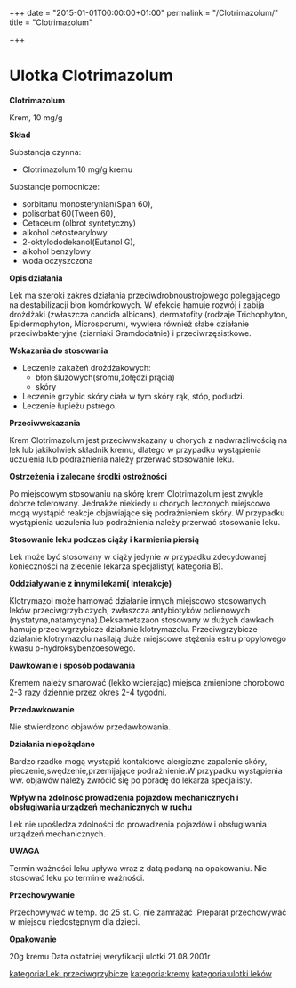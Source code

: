 +++
date = "2015-01-01T00:00:00+01:00"
permalink = "/Clotrimazolum/"
title = "Clotrimazolum"

+++

Ulotka Clotrimazolum
====================

**Clotrimazolum**

Krem, 10 mg/g

**Skład**

Substancja czynna:

-   Clotrimazolum 10 mg/g kremu

Substancje pomocnicze:

-   sorbitanu monosterynian(Span 60),
-   polisorbat 60(Tween 60),
-   Cetaceum (olbrot syntetyczny)
-   alkohol cetostearylowy
-   2-oktylododekanol(Eutanol G),
-   alkohol benzylowy
-   woda oczyszczona

**Opis działania**

Lek ma szeroki zakres działania przeciwdrobnoustrojowego polegającego na destabilizacji błon komórkowych. W efekcie hamuje rozwój i zabija drożdżaki (zwłaszcza candida albicans), dermatofity (rodzaje Trichophyton, Epidermophyton, Microsporum), wywiera również słabe działanie przeciwbakteryjne (ziarniaki Gramdodatnie) i przeciwrzęsistkowe.

**Wskazania do stosowania**

-   Leczenie zakażeń drożdżakowych:
    -   błon śluzowych(sromu,żołędzi prącia)
    -   skóry
-   Leczenie grzybic skóry ciała w tym skóry rąk, stóp, podudzi.
-   Leczenie łupieżu pstrego.

**Przeciwwskazania**

Krem Clotrimazolum jest przeciwwskazany u chorych z nadwrażliwością na lek lub jakikolwiek składnik kremu, dlatego w przypadku wystąpienia uczulenia lub podrażnienia należy przerwać stosowanie leku.

**Ostrzeżenia i zalecane środki ostrożności**

Po miejscowym stosowaniu na skórę krem Clotrimazolum jest zwykle dobrze tolerowany. Jednakże niekiedy u chorych leczonych miejscowo mogą wystąpić reakcje objawiające się podrażnieniem skóry. W przypadku wystąpienia uczulenia lub podrażnienia należy przerwać stosowanie leku.

**Stosowanie leku podczas ciąży i karmienia piersią**

Lek może być stosowany w ciąży jedynie w przypadku zdecydowanej konieczności na zlecenie lekarza specjalisty( kategoria B).

**Oddziaływanie z innymi lekami( Interakcje)**

Klotrymazol może hamować działanie innych miejscowo stosowanych leków przeciwgrzybiczych, zwłaszcza antybiotyków polienowych (nystatyna,natamycyna).Deksametazaon stosowany w dużych dawkach hamuje przeciwgrzybicze działanie klotrymazolu. Przeciwgrzybicze działanie klotrymazolu nasilają duże miejscowe stężenia estru propylowego kwasu p-hydroksybenzoesowego.

**Dawkowanie i sposób podawania**

Kremem należy smarować (lekko wcierając) miejsca zmienione chorobowo 2-3 razy dziennie przez okres 2-4 tygodni.

**Przedawkowanie**

Nie stwierdzono objawów przedawkowania.

**Działania niepożądane**

Bardzo rzadko mogą wystąpić kontaktowe alergiczne zapalenie skóry, pieczenie,swędzenie,przemijające podrażnienie.W przypadku wystąpienia ww. objawów należy zwrócić się po poradę do lekarza specjalisty.

**Wpływ na zdolność prowadzenia pojazdów mechanicznych i obsługiwania urządzeń mechanicznych w ruchu**

Lek nie upośledza zdolności do prowadzenia pojazdów i obsługiwania urządzeń mechanicznych.

**UWAGA**

Termin ważności leku upływa wraz z datą podaną na opakowaniu. Nie stosować leku po terminie ważności.

**Przechowywanie**

Przechowywać w temp. do 25 st. C, nie zamrażać .Preparat przechowywać w miejscu niedostępnym dla dzieci.

**Opakowanie**

20g kremu Data ostatniej weryfikacji ulotki 21.08.2001r

[kategoria:Leki przeciwgrzybicze](/atopedia/kategoria:Leki_przeciwgrzybicze "wikilink") [kategoria:kremy](/atopedia/kategoria:kremy "wikilink") [kategoria:ulotki leków](/atopedia/kategoria:ulotki_leków "wikilink")